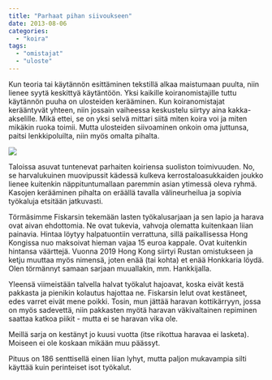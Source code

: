 ```yaml
---
title: "Parhaat pihan siivoukseen"
date: 2013-08-06
categories: 
  - "koira"
tags: 
  - "omistajat"
  - "uloste"
---
```


Kun teoria tai käytännön esittäminen tekstillä alkaa maistumaan puulta, niin lienee syytä keskittyä käytäntöön. Yksi kaikille koiranomistajille tuttu käytännön puuha on ulosteiden kerääminen. Kun koiranomistajat kerääntyvät yhteen, niin jossain vaiheessa keskustelu siirtyy aina kakka-akselille. Mikä ettei, se on yksi selvä mittari siitä miten koira voi ja miten mikäkin ruoka toimii. Mutta ulosteiden siivoaminen onkoin oma juttunsa, paitsi lenkkipoluilta, niin myös omalta pihalta.

<!--more-->

![](images/IMG_0986-e1375777534463-187x250.jpg)

Taloissa asuvat tuntenevat parhaiten koiriensa suoliston toimivuuden. No, se harvalukuinen muovipussit kädessä kulkeva kerrostaloasukkaiden joukko lienee kuitenkin näppituntumallaan paremmin asian ytimessä oleva ryhmä. Kasojen kerääminen pihalta on eräällä tavalla välineurheilua ja sopivia työkaluja etsitään jatkuvasti.

Törmäsimme Fiskarsin tekemään lasten työkalusarjaan ja sen lapio ja harava ovat aivan ehdottomia. Ne ovat tukevia, vahvoja olematta kuitenkaan liian painavia. Hintaa löytyy halpatuontiin verrattuna, sillä paikallisessa Hong Kongissa nuo maksoivat hieman vajaa 15 euroa kappale. Ovat kuitenkin hintansa väärttejä. Vuonna 2019 Hong Kong siirtyi Rustan omistukseen ja ketju muuttaa myös nimensä, joten enää (tai kohta) et enää Honkkaria löydä. Olen törmännyt samaan sarjaan muuallakin, mm. Hankkijalla.

Yleensä viimeistään talvella halvat työkalut hajoavat, koska eivät kestä pakkasta ja pienikin kolautus hajottaa ne. Fiskarsin lelut ovat kestäneet, edes varret eivät mene poikki. Tosin, mun jättää haravan kottikärryyn, jossa on myös sadevettä, niin pakkasten myötä haravan väkivaltainen repiminen saattaa katkoa piikit - mutta ei se haravan vika ole.

Meillä sarja on kestänyt jo kuusi vuotta (itse rikottua haravaa ei lasketa). Moiseen ei ole koskaan mikään muu päässyt.

Pituus on 186 senttisellä einen liian lyhyt, mutta paljon mukavampia silti käyttää kuin perinteiset isot työkalut.
